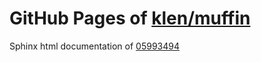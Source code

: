 GitHub Pages of [klen/muffin](https://github.com/klen/muffin.git)
===
Sphinx html documentation of [05993494](https://github.com/klen/muffin/tree/0599349405abf6b5b8c8676c488beae8e85943cf)
